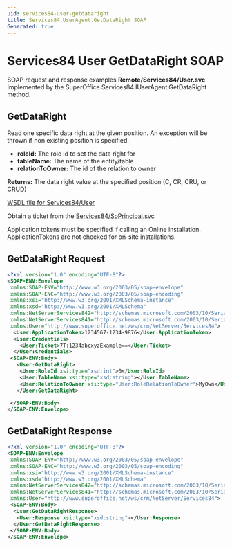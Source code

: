 ```yaml
---
uid: services84-user-getdataright
title: Services84.UserAgent.GetDataRight SOAP
Generated: true
---
```


# Services84 User GetDataRight SOAP

SOAP request and response examples **Remote/Services84/User.svc**
Implemented by the <see cref="M:SuperOffice.Services84.IUserAgent.GetDataRight">SuperOffice.Services84.IUserAgent.GetDataRight</see> method.

## GetDataRight

Read one specific data right at the given position. An exception will be thrown if non existing position is specified.

* **roleId:** The role id to set the data right for
* **tableName:** The name of the entity/table
* **relationToOwner:** The id of the relation to owner

**Returns:** The data right value at the specified position (C, CR, CRU, or CRUD)


[WSDL file for Services84/User](../Services84-User.md)

Obtain a ticket from the [Services84/SoPrincipal.svc](../SoPrincipal/index.md)

Application tokens must be specified if calling an Online installation. ApplicationTokens are not checked for on-site installations.

## GetDataRight Request

```xml
<?xml version="1.0" encoding="UTF-8"?>
<SOAP-ENV:Envelope
 xmlns:SOAP-ENV="http://www.w3.org/2003/05/soap-envelope"
 xmlns:SOAP-ENC="http://www.w3.org/2003/05/soap-encoding"
 xmlns:xsi="http://www.w3.org/2001/XMLSchema-instance"
 xmlns:xsd="http://www.w3.org/2001/XMLSchema"
 xmlns:NetServerServices842="http://schemas.microsoft.com/2003/10/Serialization/Arrays"
 xmlns:NetServerServices841="http://schemas.microsoft.com/2003/10/Serialization/"
 xmlns:User="http://www.superoffice.net/ws/crm/NetServer/Services84">
  <User:ApplicationToken>1234567-1234-9876</User:ApplicationToken>
  <User:Credentials>
    <User:Ticket>7T:1234abcxyzExample==</User:Ticket>
  </User:Credentials>
 <SOAP-ENV:Body>
   <User:GetDataRight>
    <User:RoleId xsi:type="xsd:int">0</User:RoleId>
    <User:TableName xsi:type="xsd:string"></User:TableName>
    <User:RelationToOwner xsi:type="User:RoleRelationToOwner">MyOwn</User:RelationToOwner>
   </User:GetDataRight>

 </SOAP-ENV:Body>
</SOAP-ENV:Envelope>

```


## GetDataRight Response

```xml
<?xml version="1.0" encoding="UTF-8"?>
<SOAP-ENV:Envelope
 xmlns:SOAP-ENV="http://www.w3.org/2003/05/soap-envelope"
 xmlns:SOAP-ENC="http://www.w3.org/2003/05/soap-encoding"
 xmlns:xsi="http://www.w3.org/2001/XMLSchema-instance"
 xmlns:xsd="http://www.w3.org/2001/XMLSchema"
 xmlns:NetServerServices842="http://schemas.microsoft.com/2003/10/Serialization/Arrays"
 xmlns:NetServerServices841="http://schemas.microsoft.com/2003/10/Serialization/"
 xmlns:User="http://www.superoffice.net/ws/crm/NetServer/Services84">
 <SOAP-ENV:Body>
  <User:GetDataRightResponse>
   <User:Response xsi:type="xsd:string"></User:Response>
  </User:GetDataRightResponse>
 </SOAP-ENV:Body>
</SOAP-ENV:Envelope>

```

